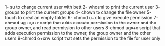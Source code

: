 1- su to change current user with bett
2- whoami to print the current user
3- groups to print the current groups
4- chown to change the file owner 
5- touch to creat an empty folder
6- chmod u+x to give execute permission
7- chmod ug+x,o+r script that adds execute permission to the owner and the group owner, and read permission to other users
8-chmod ugo+x script that adds execution permission to the owner, the group owner and the other users
9-chmod o+xrw  script that sets the permission to the file for user only 
